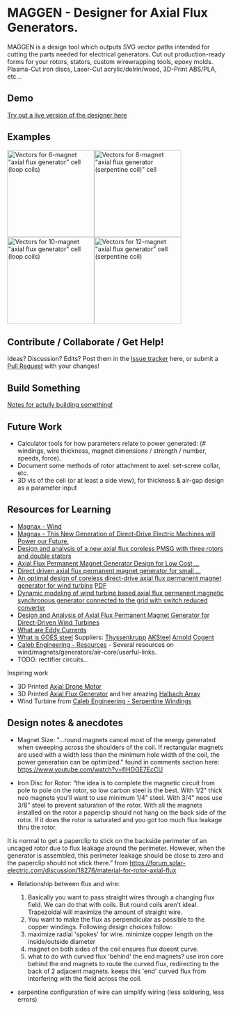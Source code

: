 # MAGGEN - Designer for Axial Flux Generators.
MAGGEN is a design tool which outputs SVG vector paths intended for cutting the parts needed for electrical generators.
Cut out production-ready forms for your rotors, stators, custom wirewrapping tools, epoxy molds.  Plasma-Cut iron discs, Laser-Cut acrylic/delrin/wood, 3D-Print ABS/PLA, etc...

## Demo
[Try out a live version of the designer here](http://htmlpreview.github.io/?https://raw.githubusercontent.com/subatomicglue/maggen/master/index.html)

## Examples
<img alt='Vectors for 6-magnet "axial flux generator" cell (loop coils)' title='Vectors for 6-magnet "axial flux generator" cell (loop coils)' src="examples/6loops.svg" width='200px'><img alt='Vectors for 8-magnet "axial flux generator (serpentine coil)" cell' title='Vectors for 8-magnet "axial flux generator (serpentine coil)" cell' src="examples/8serpentine.svg" width='200px'><img alt='Vectors for 10-magnet "axial flux generator" cell (loop coils)' title='Vectors for 10-magnet "axial flux generator (loop coils)" cell' src="examples/10loops.svg" width='200px'><img alt='Vectors for 12-magnet "axial flux generator" cell (serpentine coil)' title='Vectors for 12-magnet "axial flux generator" cell (serpentine coil)' src="examples/12serpentine.svg" width='200px'>

## Contribute / Collaborate / Get Help!
Ideas?  Discussion?  Edits?
Post them in the [Issue tracker](https://github.com/subatomicglue/maggen/issues) here, or submit a [Pull Request](https://github.com/subatomicglue/maggen/pulls) with your changes!

## Build Something
[Notes for actully building something!](build_notes)

## Future Work

* Calculator tools for how parameters relate to power generated:  (# windings, wire thickness, magnet dimensions / strength / number, speeds, force).
* Document some methods of rotor attachment to axel: set-screw collar, etc.
* 3D vis of the cell (or at least a side view), for thickness & air-gap design as a parameter input

## Resources for Learning

* [Magnax - Wind](https://www.magnax.com/wind)
* [Magnax - This New Generation of Direct-Drive Electric Machines will Power our Future.](https://www.magnax.com/magnax-blog/axial-flux-vs-radial-flux-for-direct-drive-generators)
* [Design and analysis of a new axial flux coreless PMSG with three rotors and double stators](https://www.sciencedirect.com/science/article/pii/S2211379716302819)
* [Axial Flux Permanent Magnet Generator Design for Low Cost ...](https://we.riseup.net/assets/233731/Axial+Flux+Permanent+Magnet+Generator+Design.pdf)
* [Direct driven axial flux permanent magnet generator for small ...](https://www.researchgate.net/publication/277148719_Direct_driven_axial_flux_permanent_magnet_generator_for_small-scale_wind_power_applications)
* [An optimal design of coreless direct-drive axial flux
permanent magnet generator for wind turbine](http://iopscience.iop.org/article/10.1088/1742-6596/439/1/012039) [PDF](http://iopscience.iop.org/article/10.1088/1742-6596/439/1/012039/pdf)
* [Dynamic modeling of wind turbine based axial flux permanent magnetic synchronous generator connected to the grid with switch reduced converter](https://www.sciencedirect.com/science/article/pii/S209044791500177X)
* [Design and Analysis of Axial Flux Permanent Magnet Generator for Direct-Driven Wind Turbines](https://www.iaras.org/iaras/journals/caijps/design-and-analysis-of-axial-flux-permanent-magnet-generator-for-direct-driven-wind-turbines)
* [What are Eddy Currents](https://www.magcraft.com/blog/what-are-eddy-currents)
* [What is GOES steel](https://en.wikipedia.org/wiki/Electrical_steel) Suppliers: [Thyssenkrupp](https://www.thyssenkrupp-steel.com/en/products/electrical-steel/electrical-steel-grain-oriented/electrical-steel-grain-oriented.html) [AKSteel](https://www.aksteel.com/our-products/electrical-steel/grain-oriented-electrical-steels) [Arnold](http://www.arnoldmagnetics.com/materials/grain-oriented-electrical-steel-goes/) [Cogent](https://cogent-power.com/products/grain-oriented-electrical-steel)
* [Caleb Engineering - Resources](https://www.calebengineering.com/generator-design.html) - Several resources on wind/magnets/generators/air-core/userful-links.
* TODO: rectifier circuits...

Inspiring work
* 3D Printed [Axial Drone Motor](https://www.youtube.com/watch?v=JkwLpAAfBVI)
* 3D Printed [Axial Flux Generator](https://www.thingiverse.com/thing:1416740) and her amazing [Halbach Array](https://www.thingiverse.com/thing:1693579)
* Wind Turbine from [Caleb Engineering - Serpentine Windings](https://www.calebengineering.com/new-wind-generator.html)

## Design notes & anecdotes

- Magnet Size:  "...round magnets cancel most of the energy generated when sweeping across the shoulders of the coil. If rectangular magnets are used with a width less than the minimum hole width of the coil, the power generation can be optimized."  found in comments section here: https://www.youtube.com/watch?v=flHOGE7EcCU

- Iron Disc for Rotor: “the idea is to complete the magnetic circuit from pole to pole on the rotor, so low carbon steel is the best. With 1/2" thick neo magnets you'll want to use minimum 1/4" steel. With 3/4" neos use 3/8" steel to prevent saturation of the rotor. With all the magnets installed on the rotor a paperclip should not hang on the back side of the rotor. If it does the rotor is saturated and you got too much flux leakage thru the rotor.

It is normal to get a paperclip to stick on the backside perimeter of an uncaged rotor due to flux leakage around the perimeter. However, when the generator is assembled, this perimeter leakage should be close to zero and the paperclip should not stick there.” from https://forum.solar-electric.com/discussion/18276/material-for-rotor-axial-flux

- Relationship between flux and wire:
   1. Basically you want to pass straight wires through a changing flux field.  We can do that with coils.  But round coils aren't ideal.  Trapezoidal will maximize the amount of straight wire.
   2. You want to make the flux as perpendicular as possible to the copper windings.  Following design choices follow:
   3. maximize radial 'spokes' for wire.  minimize copper length on the inside/outside diameter
   4. magnet on both sides of the coil ensures flux doesnt curve.
   5. what to do with curved flux 'behind' the end magnets? use iron core behind the end magnets to route the curved flux, redirecting to the back of 2 adjacent magnets.  keeps this 'end' curved flux from interfering with the field across the coil.

- serpentine configuration of wire can simplify wiring (less soldering, less errors)

